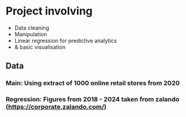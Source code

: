 # Project involving 
* Data cleaning
* Manipulation
* Linear regression for predictive analytics
* & basic visualisation

## Data
### Main: Using extract of 1000 online retail stores from 2020
### Regression: Figures from 2018 - 2024 taken from zalando (https://corporate.zalando.com/)
